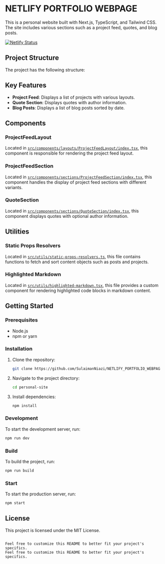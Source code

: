 # NETLIFY PORTFOLIO WEBPAGE

This is a personal website built with Next.js, TypeScript, and Tailwind CSS. The site includes various sections such as a project feed, quotes, and blog posts.

[![Netlify Status](https://api.netlify.com/api/v1/badges/df96a8a5-6432-441c-98af-6f2e7488ef1c/deploy-status)](https://app.netlify.com/sites/sulaiman-niazi/deploys)

## Project Structure

The project has the following structure:

## Key Features

- **Project Feed**: Displays a list of projects with various layouts.
- **Quote Section**: Displays quotes with author information.
- **Blog Posts**: Displays a list of blog posts sorted by date.

## Components

### ProjectFeedLayout

Located in [`src/components/layouts/ProjectFeedLayout/index.tsx`](src/components/layouts/ProjectFeedLayout/index.tsx), this component is responsible for rendering the project feed layout.

### ProjectFeedSection

Located in [`src/components/sections/ProjectFeedSection/index.tsx`](src/components/sections/ProjectFeedSection/index.tsx), this component handles the display of project feed sections with different variants.

### QuoteSection

Located in [`src/components/sections/QuoteSection/index.tsx`](src/components/sections/QuoteSection/index.tsx), this component displays quotes with optional author information.

## Utilities

### Static Props Resolvers

Located in [`src/utils/static-props-resolvers.ts`](src/utils/static-props-resolvers.ts), this file contains functions to fetch and sort content objects such as posts and projects.

### Highlighted Markdown

Located in [`src/utils/highlighted-markdown.tsx`](src/utils/highlighted-markdown.tsx), this file provides a custom component for rendering highlighted code blocks in markdown content.

## Getting Started

### Prerequisites

- Node.js
- npm or yarn

### Installation

1. Clone the repository:
    ```sh
    git clone https://github.com/SulaimanNiazi/NETLIFY_PORTFOLIO_WEBPAGE.git
    ```
2. Navigate to the project directory:
    ```sh
    cd personal-site
    ```
3. Install dependencies:
    ```sh
    npm install
    ```

### Development

To start the development server, run:
```sh
npm run dev
```

### Build

To build the project, run:
```sh
npm run build
```

### Start

To start the production server, run:
```sh
npm start
```

## License

This project is licensed under the MIT License.
```

Feel free to customize this README to better fit your project's specifics.
Feel free to customize this README to better fit your project's specifics.
